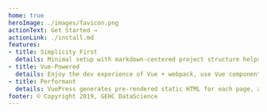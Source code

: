 ```yaml
---
home: true
heroImage: ./images/favicon.png
actionText: Get Started →
actionLink: ./install.md
features:
- title: Simplicity First
  details: Minimal setup with markdown-centered project structure helps you focus on writing.
- title: Vue-Powered
  details: Enjoy the dev experience of Vue + webpack, use Vue components in markdown, and develop custom themes with Vue.
- title: Performant
  details: VuePress generates pre-rendered static HTML for each page, and runs as an SPA once a page is loaded.
footer: © Copyright 2019, GEHC DataScience
---
```



